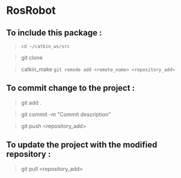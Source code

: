 # RosRobot

## To include this package :

> `cd ~/catkin_ws/src`

> git clone <address>
  
> catkin_make
> `git remode add <remote_name> <repository_add>`

## To commit change to the project :

> git add .

> git commit -m "Commit description"

> git push <repository_add> <branch>
  
## To update the project with the modified repository :

> git pull <repository_add> <branch>
